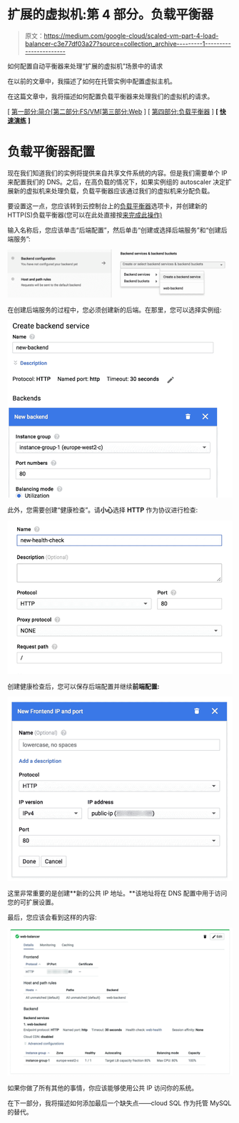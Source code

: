 # 扩展的虚拟机:第 4 部分。负载平衡器

> 原文：<https://medium.com/google-cloud/scaled-vm-part-4-load-balancer-c3e77df03a27?source=collection_archive---------1----------------------->

如何配置自动平衡器来处理“扩展的虚拟机”场景中的请求

在以前的文章中，我描述了如何在托管实例中配置虚拟主机。

在这篇文章中，我将描述如何配置负载平衡器来处理我们的虚拟机的请求。

[ [第一部分:简介](/@olostan/scaled-vm-part-1-just-scale-my-vm-9384eb67ccef)[[第二部分:FS/VM](/@olostan/scaled-vm-part-2-shared-fs-and-vm-instances-f90e362cc2f0)[[第三部分:Web](/@olostan/scaled-vm-part-3-web-hosting-9006705e83e8) ] [ [第四部分:负载平衡器](/@olostan/scaled-vm-part-4-load-balancer-c3e77df03a27) ] **[** [**快速演练**](/@olostan/scaled-vm-quick-walkthrough-f695c72dacc3) **]**

# 负载平衡器配置

现在我们知道我们的实例将提供来自共享文件系统的内容。但是我们需要单个 IP 来配置我们的 DNS。之后，在高负载的情况下，如果实例组的 autoscaler 决定扩展新的虚拟机来处理负载，负载平衡器应该通过我们的虚拟机来分配负载。

要设置这一点，您应该转到云控制台上的[负载平衡器](https://console.cloud.google.com/net-services/loadbalancing/loadBalancers/list)选项卡，并创建新的 HTTP(S)负载平衡器(您可以在此处直接按[来完成此操作)](https://console.cloud.google.com/net-services/loadbalancing/http/add)

输入名称后，您应该单击“后端配置”，然后单击“创建或选择后端服务”和“创建后端服务”:

![](img/b8cff2cff9033910513634b16f735fdf.png)

在创建后端服务的过程中，您必须创建新的后端。在那里，您可以选择实例组:

![](img/69eb106a4f1a845f7ab160dff8e1d6a1.png)

此外，您需要创建“健康检查”。请**小心**选择 **HTTP** 作为协议进行检查:

![](img/c4caec29e61a02ea350c01cb5c9e26ae.png)

创建健康检查后，您可以保存后端配置并继续**前端配置:**

![](img/2cb6fb5833910725c680d85b25f423a0.png)

这里非常重要的是创建**新的公共 IP 地址。**该地址将在 DNS 配置中用于访问您的可扩展设置。

最后，您应该会看到这样的内容:

![](img/06cecf8a4cd25f66f0c31ebacebdafdf.png)

如果你做了所有其他的事情，你应该能够使用公共 IP 访问你的系统。

在下一部分，我将描述如何添加最后一个缺失点——cloud SQL 作为托管 MySQL 的替代。